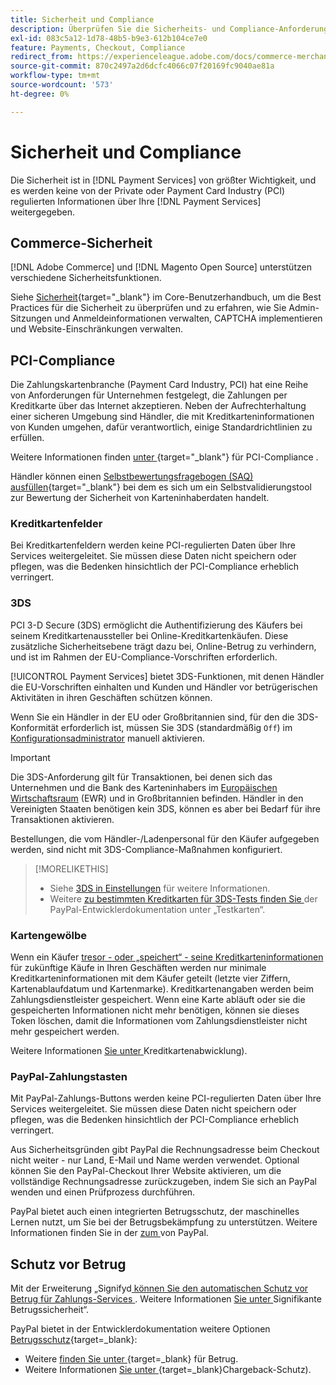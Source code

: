 ```yaml
---
title: Sicherheit und Compliance
description: Überprüfen Sie die Sicherheits- und Compliance-Anforderungen für Ihre Site.
exl-id: 083c5a12-1d78-48b5-b9e3-612b104ce7e0
feature: Payments, Checkout, Compliance
redirect_from: https://experienceleague.adobe.com/docs/commerce-merchant-services/payment-services/security.html?lang=de
source-git-commit: 870c2497a2d6dcfc4066c07f20169fc9040ae81a
workflow-type: tm+mt
source-wordcount: '573'
ht-degree: 0%

---
```


# Sicherheit und Compliance

Die Sicherheit ist in [!DNL Payment Services] von größter Wichtigkeit, und es werden keine von der Private oder Payment Card Industry (PCI) regulierten Informationen über Ihre [!DNL Payment Services] weitergegeben.

## Commerce-Sicherheit

[!DNL Adobe Commerce] und [!DNL Magento Open Source] unterstützen verschiedene Sicherheitsfunktionen.

Siehe [Sicherheit](https://experienceleague.adobe.com/de/docs/commerce-admin/systems/security/security){target="_blank"} im Core-Benutzerhandbuch, um die Best Practices für die Sicherheit zu überprüfen und zu erfahren, wie Sie Admin-Sitzungen und Anmeldeinformationen verwalten, CAPTCHA implementieren und Website-Einschränkungen verwalten.

## PCI-Compliance

Die Zahlungskartenbranche (Payment Card Industry, PCI) hat eine Reihe von Anforderungen für Unternehmen festgelegt, die Zahlungen per Kreditkarte über das Internet akzeptieren. Neben der Aufrechterhaltung einer sicheren Umgebung sind Händler, die mit Kreditkarteninformationen von Kunden umgehen, dafür verantwortlich, einige Standardrichtlinien zu erfüllen.

Weitere Informationen finden [ unter ](https://experienceleague.adobe.com/de/docs/commerce-admin/start/compliance/payments/compliance-pci){target="_blank"} für PCI-Compliance .

Händler können einen [Selbstbewertungsfragebogen (SAQ) ausfüllen](https://www.pcisecuritystandards.org/pci_security/completing_self_assessment){target="_blank"} bei dem es sich um ein Selbstvalidierungstool zur Bewertung der Sicherheit von Karteninhaberdaten handelt.

### Kreditkartenfelder

Bei Kreditkartenfeldern werden keine PCI-regulierten Daten über Ihre Services weitergeleitet. Sie müssen diese Daten nicht speichern oder pflegen, was die Bedenken hinsichtlich der PCI-Compliance erheblich verringert.

### 3DS

PCI 3-D Secure (3DS) ermöglicht die Authentifizierung des Käufers bei seinem Kreditkartenaussteller bei Online-Kreditkartenkäufen. Diese zusätzliche Sicherheitsebene trägt dazu bei, Online-Betrug zu verhindern, und ist im Rahmen der EU-Compliance-Vorschriften erforderlich.

[!UICONTROL Payment Services] bietet 3DS-Funktionen, mit denen Händler die EU-Vorschriften einhalten und Kunden und Händler vor betrügerischen Aktivitäten in ihren Geschäften schützen können.

Wenn Sie ein Händler in der EU oder Großbritannien sind, für den die 3DS-Konformität erforderlich ist, müssen Sie 3DS (standardmäßig `Off`) im [Konfigurationsadministrator](configure-admin.md#credit-card-fields) manuell aktivieren.

>[!IMPORTANT]
>
>Die 3DS-Anforderung gilt für Transaktionen, bei denen sich das Unternehmen und die Bank des Karteninhabers im [Europäischen Wirtschaftsraum](https://www.efta.int/eea) (EWR) und in Großbritannien befinden. Händler in den Vereinigten Staaten benötigen kein 3DS, können es aber bei Bedarf für ihre Transaktionen aktivieren.

Bestellungen, die vom Händler-/Ladenpersonal für den Käufer aufgegeben werden, sind nicht mit 3DS-Compliance-Maßnahmen konfiguriert.

>[!MORELIKETHIS]
>
> * Siehe [3DS in Einstellungen](configure-admin.md#3ds) für weitere Informationen.
> * Weitere [ zu bestimmten Kreditkarten für 3DS-Tests finden Sie ](https://developer.paypal.com/docs/checkout/advanced/customize/3d-secure/test/) der PayPal-Entwicklerdokumentation unter „Testkarten“.

### Kartengewölbe

Wenn ein Käufer [tresor - oder „speichert“ - seine Kreditkarteninformationen](vaulting.md) für zukünftige Käufe in Ihren Geschäften werden nur minimale Kreditkarteninformationen mit dem Käufer geteilt (letzte vier Ziffern, Kartenablaufdatum und Kartenmarke). Kreditkartenangaben werden beim Zahlungsdienstleister gespeichert. Wenn eine Karte abläuft oder sie die gespeicherten Informationen nicht mehr benötigen, können sie dieses Token löschen, damit die Informationen vom Zahlungsdienstleister nicht mehr gespeichert werden.

Weitere Informationen [ Sie unter ](vaulting.md)Kreditkartenabwicklung).

### PayPal-Zahlungstasten

Mit PayPal-Zahlungs-Buttons werden keine PCI-regulierten Daten über Ihre Services weitergeleitet. Sie müssen diese Daten nicht speichern oder pflegen, was die Bedenken hinsichtlich der PCI-Compliance erheblich verringert.

Aus Sicherheitsgründen gibt PayPal die Rechnungsadresse beim Checkout nicht weiter - nur Land, E-Mail und Name werden verwendet. Optional können Sie den PayPal-Checkout Ihrer Website aktivieren, um die vollständige Rechnungsadresse zurückzugeben, indem Sie sich an PayPal wenden und einen Prüfprozess durchführen.

PayPal bietet auch einen integrierten Betrugsschutz, der maschinelles Lernen nutzt, um Sie bei der Betrugsbekämpfung zu unterstützen. Weitere Informationen finden Sie in der [ zum ](https://www.paypal.com/us/webapps/mpp/security/seller-protection) von PayPal.

## Schutz vor Betrug

Mit der Erweiterung „Signifyd[ können Sie den automatischen Schutz vor Betrug für Zahlungs-Services ](https://commercemarketplace.adobe.com/signifyd-module-connect.html). Weitere Informationen [ Sie unter ](fraud-protection.md)Signifikante Betrugssicherheit“.

PayPal bietet in der Entwicklerdokumentation weitere Optionen [Betrugsschutz](https://www.paypal.com/us/cshelp/article/what-is-fraud-protection-help1014){target=_blank}:

* Weitere [ finden Sie unter ](https://www.paypal.com/us/enterprise/fraud-protection-advanced#fraud-protection-advanced){target=_blank} für Betrug.
* Weitere Informationen [ Sie unter ](https://www.paypal.com/us/cshelp/article/what-is-chargeback-protection-help608){target=_blank}Chargeback-Schutz).
